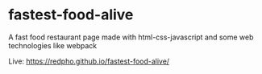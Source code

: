 # fastest-food-alive
A fast food restaurant page made with html-css-javascript and some web technologies like webpack

Live: https://redpho.github.io/fastest-food-alive/
